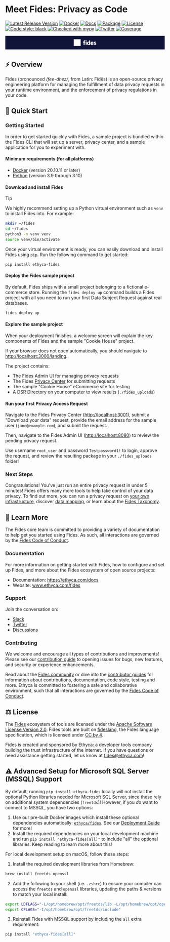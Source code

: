 # Meet Fides: Privacy as Code

[![Latest Release Version][release-image]][release-url]
[![Docker][docker-workflow-image]][docker-actions-url]
[![Docs][docs-workflow-image]][docs-actions-url]
[![Package][release-workflow-image]][publish-actions-url]
[![License][license-image]][license-url]
[![Code style: black][black-image]][black-url]
[![Checked with mypy][mypy-image]][mypy-url]
[![Twitter][twitter-image]][twitter-url]
[![Coverage](https://codecov.io/github/ethyca/fides/coverage.svg?branch=main)](https://codecov.io/gh/ethyca/fides)

![Fides banner](docs/fides/docs/img/fides-banner.png "Fides banner")

## :zap: Overview

Fides (pronounced */fee-dhez/*, from Latin: Fidēs) is an open-source privacy engineering platform for managing the fulfillment of data privacy requests in your runtime environment, and the enforcement of privacy regulations in your code.

## :rocket: Quick Start

### Getting Started

In order to get started quickly with Fides, a sample project is bundled within the Fides CLI that will set up a server, privacy center, and a sample application for you to experiment with.

#### Minimum requirements (for all platforms)

* [Docker](https://www.docker.com/products/docker-desktop) (version 20.10.11 or later)
* [Python](https://www.python.org/downloads/) (version 3.9 through 3.10)

#### Download and install Fides

> [!TIP]
> We highly recommend setting up a Python virtual environment such as `venv` to install Fides into. For example:
>
> ```sh
> mkdir ~/fides
> cd ~/fides
> python3 -m venv venv
> source venv/bin/activate
> ```

Once your virtual environment is ready, you can easily download and install Fides using `pip`. Run the following command to get started:

```
pip install ethyca-fides
```

#### Deploy the Fides sample project

By default, Fides ships with a small project belonging to a fictional e-commerce store. Running the `fides deploy up` command builds a Fides project with all you need to run your first Data Subject Request against real databases.

```sh
fides deploy up
```

#### Explore the sample project

When your deployment finishes, a welcome screen will explain the key components of Fides and the sample "Cookie House" project.

If your browser does not open automatically, you should navigate to <http://localhost:3000/landing>.

The project contains:

* The Fides Admin UI for managing privacy requests
* The Fides [Privacy Center](https://ethyca.com/docs/dev-docs/privacy-requests/privacy-center) for submitting requests
* The sample "Cookie House" eCommerce site for testing
* A DSR Directory on your computer to view results (`./fides_uploads`)

#### Run your first Privacy Access Request

Navigate to the Fides Privacy Center (<http://localhost:3001>), submit a "Download your data" request, provide the email address for the sample user (`jane@example.com`), and submit the request.

Then, navigate to the Fides Admin UI (<http://localhost:8080>) to review the pending privacy request.

Use username `root_user` and password `Testpassword1!` to login, approve the request, and review the resulting package in your `./fides_uploads` folder!

### Next Steps

Congratulations! You've just run an entire privacy request in under 5 minutes! Fides offers many more tools to help take control of your data privacy. To find out more, you can run a privacy request on [your own infrastructure](https://ethyca.com/docs/tutorials/privacy-requests), discover [data mapping](https://ethyca.com/docs/tutorials/data-mapping), or learn about the [Fides Taxonomy](https://ethyca.github.io/fideslang/).

## :book: Learn More

The Fides core team is committed to providing a variety of documentation to help get you started using Fides.  As such, all interactions are governed by the [Fides Code of Conduct](https://ethyca.com/docs/community/code_of_conduct).

### Documentation

For more information on getting started with Fides, how to configure and set up Fides, and more about the Fides ecosystem of open source projects:

* Documentation: <https://ethyca.com/docs>
* Website: www.ethyca.com/fides

### Support

Join the conversation on:

* [Slack](https://fid.es/join-slack)
* [Twitter](https://twitter.com/ethyca)
* [Discussions](https://github.com/ethyca/fides/discussions)

### Contributing

We welcome and encourage all types of contributions and improvements!  Please see our [contribution guide](https://ethyca.com/docs/community) to opening issues for bugs, new features, and security or experience enhancements.

Read about the [Fides community](https://ethyca.com/docs/community/hints_tips) or dive into the [contributor guides](https://ethyca.com/docs/community/development/overview) for information about contributions, documentation, code style, testing and more. Ethyca is committed to fostering a safe and collaborative environment, such that all interactions are governed by the [Fides Code of Conduct](https://ethyca.com/docs/community/code_of_conduct).

## :balance_scale: License

The [Fides](https://github.com/ethyca/fides) ecosystem of tools are licensed under the [Apache Software License Version 2.0](https://www.apache.org/licenses/LICENSE-2.0).
Fides tools are built on [fideslang](https://github.com/ethyca/privacy-taxonomy), the Fides language specification, which is licensed under [CC by 4](https://github.com/ethyca/privacy-taxonomy/blob/main/LICENSE).

Fides is created and sponsored by Ethyca: a developer tools company building the trust infrastructure of the internet. If you have questions or need assistance getting started, let us know at fides@ethyca.com!

[release-image]: https://img.shields.io/github/release/ethyca/fides.svg
[release-url]: https://github.com/ethyca/fides/releases
[docker-workflow-image]: https://github.com/ethyca/fides/workflows/Docker%20Build%20&%20Push/badge.svg
[docs-workflow-image]: https://github.com/ethyca/fides/workflows/Publish%20Docs/badge.svg
[release-workflow-image]: https://github.com/ethyca/fides/actions/workflows/publish_package.yaml/badge.svg
[docker-actions-url]: https://github.com/ethyca/fides/actions/workflows/publish_docker.yaml
[docs-actions-url]: https://github.com/ethyca/fides/actions/workflows/publish_docs.yaml
[publish-actions-url]: https://github.com/ethyca/fides/actions/workflows/publish_package.yaml
[license-image]: https://img.shields.io/:license-Apache%202-blue.svg
[license-url]: https://www.apache.org/licenses/LICENSE-2.0.txt
[black-image]: https://img.shields.io/badge/code%20style-black-000000.svg
[black-url]: https://github.com/psf/black/
[mypy-image]: http://www.mypy-lang.org/static/mypy_badge.svg
[mypy-url]: http://mypy-lang.org/
[twitter-image]: https://img.shields.io/twitter/follow/ethyca?style=social
[twitter-url]: https://twitter.com/ethyca

## ⚠️ Advanced Setup for Microsoft SQL Server (MSSQL) Support

By default, running `pip install ethyca-fides` locally will not install the optional Python libraries needed for Microsoft SQL Server, since these rely on additional system dependencies (`freetds`)! However, if you *do* want to connect to MSSQL, you have two options:
1. Use our pre-built Docker images which install these optional dependencies automatically: [`ethyca/fides`](https://hub.docker.com/r/ethyca/fides). See our [Deployment Guide](https://ethyca.com/docs/dev-docs/configuration/deployment) for more!
2. Install the required dependencies on your local development machine and run `pip install "ethyca-fides[all]"` to include "all" the optional libraries. Keep reading to learn more about this!

For local development setup on macOS, follow these steps:
1. Install the required development libraries from Homebrew:
```zsh
brew install freetds openssl
```
2. Add the following to your shell (i.e. `.zshrc`) to ensure your compiler can access the `freetds` and `openssl` libraries, updating the paths & versions to match your local install:
```zsh
export LDFLAGS="-L/opt/homebrew/opt/freetds/lib -L/opt/homebrew/opt/openssl/lib"
export CFLAGS="-I/opt/homebrew/opt/freetds/include"
```
3. Reinstall Fides with MSSQL support by including the `all` extra requirement:
```zsh
pip install "ethyca-fides[all]"
```
